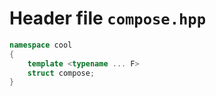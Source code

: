 ---
---

# Header file `compose.hpp`

``` cpp
namespace cool
{
    template <typename ... F>
    struct compose;
}
```
